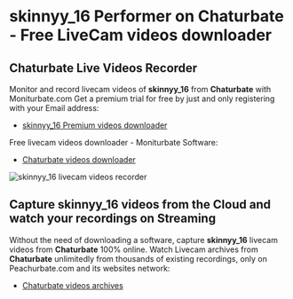 # skinnyy_16 Performer on Chaturbate - Free LiveCam videos downloader

## Chaturbate Live Videos Recorder

Monitor and record livecam videos of **skinnyy_16** from **Chaturbate** with Moniturbate.com
Get a premium trial for free by just and only registering with your Email address:
* [skinnyy_16 Premium videos downloader](https://moniturbate.com/request-demo-licence-key.html)

Free livecam videos downloader - Moniturbate Software:
* [Chaturbate videos downloader](https://moniturbate.com/moniturbate-download-software.html)

![skinnyy_16 livecam videos recorder](https://peachurnet.com/templates/moniturbate-software.png)


## Capture skinnyy_16 videos from the Cloud and watch your recordings on Streaming

Without the need of downloading a software, capture **skinnyy_16** livecam videos from **Chaturbate** 100% online.
Watch Livecam archives from **Chaturbate** unlimitedly from thousands of existing recordings, only on Peachurbate.com and its websites network:
* [Chaturbate videos archives](https://peachurnet.com/)